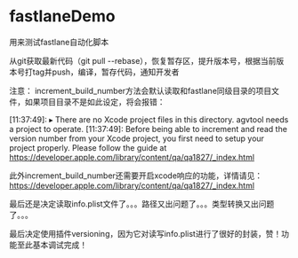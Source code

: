 # fastlaneDemo
用来测试fastlane自动化脚本

从git获取最新代码（git pull --rebase），恢复暂存区，提升版本号，根据当前版本号打tag并push，编译，暂存代码，通知开发者

注意：
increment_build_number方法会默认读取和fastlane同级目录的项目文件，如果项目目录不是如此设定，将会报错：

[11:37:49]: ▸ There are no Xcode project files in this directory.  agvtool needs a project to operate.
[11:37:49]: Before being able to increment and read the version number from your Xcode project, you first need to setup your project properly. Please follow the guide at https://developer.apple.com/library/content/qa/qa1827/_index.html

此外increment_build_number还需要开启xcode响应的功能，详情请见：https://developer.apple.com/library/content/qa/qa1827/_index.html

最后还是决定读取info.plist文件了。。。路径又出问题了。。。类型转换又出问题了。。。

最后决定使用插件versioning，因为它对读写info.plist进行了很好的封装，赞！功能至此基本调试完成！
